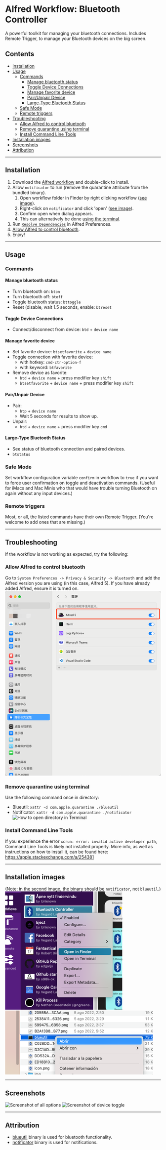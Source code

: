 # Alfred Workflow: Bluetooth Controller <!-- omit in toc -->

A powerful toolkit for managing your bluetooth connections. Includes Remote Trigger, to manage your Bluetooth devices on
the big screen.

## Contents <!-- omit in toc -->

- [Installation](#installation)
- [Usage](#usage)
  - [Commands](#commands)
    - [Manage bluetooth status](#manage-bluetooth-status)
    - [Toggle Device Connections](#toggle-device-connections)
    - [Manage favorite device](#manage-favorite-device)
    - [Pair/Unpair Device](#pairunpair-device)
    - [Large-Type Bluetooth Status](#large-type-bluetooth-status)
  - [Safe Mode](#safe-mode)
  - [Remote triggers](#remote-triggers)
- [Troubleshooting](#troubleshooting)
  - [Allow Alfred to control bluetooth](#allow-alfred-to-control-bluetooth)
  - [Remove quarantine using terminal](#remove-quarantine-using-terminal)
  - [Install Command Line Tools](#install-command-line-tools)
- [Installation images](#installation-images)
- [Screenshots](#screenshots)
- [Attribution](#attribution)

---

## Installation

1. Download the [Alfred workflow](https://github.com/vegardinho/alfred_bluetooth_controller/releases/latest) and
   double-click to install.
2. Allow `notificator` to run (remove the quarantine attribute from the bundled binary).
   1. Open workflow folder in Finder by right clicking workflow ([see image](#installation-images)).
   2. Right-click on `notificator` and click 'open' ([see image](#installation-images)).
   3. Confirm open when dialog appears.
   4. This can alternatively be done [using the terminal](#remove-quarantine-using-terminal).
3. Run [`Resolve Dependencies`](https://www.alfredapp.com/help/kb/dependencies/) in Alfred Preferences.
4. [Allow Alfred to control bluetooth](#allow-alfred-to-control-bluetooth).
5. Enjoy!

---

## Usage

### Commands

#### Manage bluetooth status

- Turn bluetooth on: `bton`
- Turn bluetooth off: `btoff`
- Toggle bluetooth status: `bttoggle`
- Reset (disable, wait 1.5 seconds, enable: `btreset`

#### Toggle Device Connections

- Connect/disconnect from device: `btd` + `device name`

#### Manage favorite device

- Set favorite device: `btsetfavorite` + `device name`
- Toggle connection with favorite device:
  - with hotkey: `cmd-ctr-option-f`
  - with keyword: `btfavorite`
- Remove device as favorite:
  - `btd` + `device name` + press modifier key `shift`
  - `btsetfavorite` + `device name` + press modifier key `shift`

#### Pair/Unpair Device

- Pair:
  - `btp` + `device name`
  - Wait 5 seconds for results to show up.
- Unpair:
  - `btd` + `device name` + press modifier key `cmd`

#### Large-Type Bluetooth Status

- See status of bluetooth connection and paired devices.
- `btstatus`

### Safe Mode

Set workflow configuration variable `confirm` in workflow to `true` if you want to force user confirmation on toggle and
deactivation commands. (Useful for iMacs and Mac Minis who that would have trouble turning Bluetooth on again without
any input devices.)

### Remote triggers

Most, or all, the listed commands have their own Remote Trigger. (You're welcome to add ones that are missing.)

---

## Troubleshooting

If the workflow is not working as expected, try the following:

### Allow Alfred to control bluetooth

Go to `System Preferences -> Privacy & Security -> Bluetooth` and add the Alfred version you are using (in this case, Alfred 5). If you have already added Alfred, ensure it is turned on.</br>
![Allow bluetooth in System Preferences](img/security_bluetooth.png)

### Remove quarantine using terminal

Use the following command once in directory:

- Blueutil: `xattr -d com.apple.quarantine ./blueutil`
- Notificator: `xattr -d com.apple.quarantine ./notificator`</br>
  ![How to open directory in Terminal](img/open-in-terminal.png)

### Install Command Line Tools

If you experience the error `xcrun: error: invalid active developer path`, Command Line Tools is likely not installed properly. More info, as well as instructions on how to install it, can be found here: https://apple.stackexchange.com/a/254381

---

## Installation images

(Note: in the second image, the binary should be `notificator`, not `blueutil`.)
!["How to open directory in Finder"](img/open-in-finder.png)
![How to open binary file](img/open-manually.png)

---

## Screenshots

![Screenshot of all options](img/screenshot_bt.png)
![Screenshot of device toggle](img/screenshot_btd.png)

---

## Attribution

- [blueutil](https://github.com/toy/blueutil) binary is used for bluetooth functionality.
- [notificator](https://github.com/vitorgalvao/notificator) binary is used for notifications.
